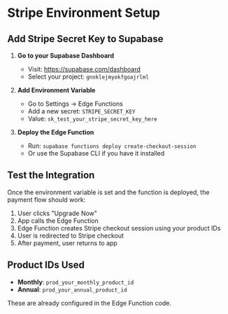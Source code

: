 # Stripe Environment Setup

## Add Stripe Secret Key to Supabase

1. **Go to your Supabase Dashboard**
   - Visit: https://supabase.com/dashboard
   - Select your project: `gnnklejmyokfgoajrlml`

2. **Add Environment Variable**
   - Go to Settings → Edge Functions
   - Add a new secret: `STRIPE_SECRET_KEY`
   - Value: `sk_test_your_stripe_secret_key_here`

3. **Deploy the Edge Function**
   - Run: `supabase functions deploy create-checkout-session`
   - Or use the Supabase CLI if you have it installed

## Test the Integration

Once the environment variable is set and the function is deployed, the payment flow should work:

1. User clicks "Upgrade Now"
2. App calls the Edge Function
3. Edge Function creates Stripe checkout session using your product IDs
4. User is redirected to Stripe checkout
5. After payment, user returns to app

## Product IDs Used

- **Monthly**: `prod_your_monthly_product_id`
- **Annual**: `prod_your_annual_product_id`

These are already configured in the Edge Function code.
